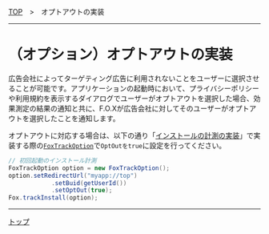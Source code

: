 [TOP](../../README.md)　>　オプトアウトの実装

---

# （オプション）オプトアウトの実装

広告会社によってターゲティング広告に利用されないことをユーザーに選択させることが可能です。アプリケーションの起動時において、プライバシーポリシーや利用規約を表示するダイアログでユーザーがオプトアウトを選択した場合、効果測定の結果の通知と共に、F.O.Xが広告会社に対してそのユーザーがオプトアウトを選択したことを通知します。
オプトアウトに対応する場合は、以下の通り「[インストールの計測の実装](../track_install/README.md#track_install_optional)」で実装する際の[`FoxTrackOption`](../sdk_api/README.md#foxtrackoption)で`OptOutをtrue`に設定を行ってください。

```java
// 初回起動のインストール計測
FoxTrackOption option = new FoxTrackOption();
option.setRedirectUrl("myapp://top")
			.setBuid(getUserId())
			.setOptOut(true);
Fox.trackInstall(option);
```

---
[トップ](../../README.md)
